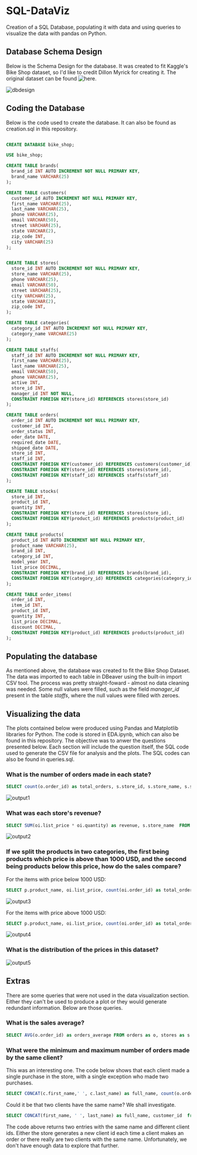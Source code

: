 # SQL-DataViz
 Creation of a SQL Database, populating it with data and using queries to visualize the data with pandas on Python.


## Database Schema Design
Below is the Schema Design for the database. It was created to fit Kaggle's Bike Shop dataset, so I'd like to credit Dillon Myrick for creating it.
The original dataset can be found ![here](https://www.kaggle.com/datasets/dillonmyrick/bike-store-sample-database).

![dbdesign](pics/swappy-20240321_213504.png)

## Coding the Database
Below is the code used to create the database. It can also be found as creation.sql in this repository.

```sql

CREATE DATABASE bike_shop;

USE bike_shop;

CREATE TABLE brands(
  brand_id INT AUTO INCREMENT NOT NULL PRIMARY KEY,
  brand_name VARCHAR(25)
);

CREATE TABLE customers(
  customer_id AUTO INCREMENT NOT NULL PRIMARY KEY,
  first_name VARCHAR(25),
  last_name VARCHAR(25),
  phone VARCHAR(25),
  email VARCHAR(50),
  street VARCHAR(25),
  state VARCHAR(2),
  zip_code INT,
  city VARCHAR(25)
);


CREATE TABLE stores(
  store_id INT AUTO INCREMENT NOT NULL PRIMARY KEY,
  store_name VARCHAR(25),
  phone VARCHAR(25),
  email VARCHAR(50),
  street VARCHAR(25),
  city VARCHAR(25),
  state VARCHAR(2),
  zip_code INT,
);

CREATE TABLE categories(
  category_id INT AUTO INCREMENT NOT NULL PRIMARY KEY,
  category_name VARCHAR(25)
);

CREATE TABLE staffs(
  staff_id INT AUTO INCREMENT NOT NULL PRIMARY KEY,
  first_name VARCHAR(25),
  last_name VARCHAR(25),
  email VARCHAR(50),
  phone VARCHAR(25),
  active INT,
  store_id INT,
  manager_id INT NOT NULL,
  CONSTRAINT FOREIGN KEY(store_id) REFERENCES stores(store_id)
);

CREATE TABLE orders(
  order_id INT AUTO INCREMENT NOT NULL PRIMARY KEY,
  customer_id INT,
  order_status INT,
  oder_date DATE,
  required_date DATE,
  shipped_date DATE,
  store_id INT,
  staff_id INT,
  CONSTRAINT FOREIGN KEY(customer_id) REFERENCES customers(customer_id),
  CONSTRAINT FOREIGN KEY(store_id) REFERENCES stores(store_id),
  CONSTRAINT FOREIGN KEY(staff_id) REFERENCES staffs(staff_id)
);

CREATE TABLE stocks(
  store_id INT,
  product_id INT,
  quantity INT,
  CONSTRAINT FOREIGN KEY(store_id) REFERENCES stores(store_id),
  CONSTRAINT FOREIGN KEY(product_id) REFERENCES products(product_id)
);

CREATE TABLE products(
  product_id INT AUTO INCREMENT NOT NULL PRIMARY KEY,
  product_name VARCHAR(25),
  brand_id INT,
  category_id INT,
  model_year INT,
  list_price DECIMAL,
  CONSTRAINT FOREIGN KEY(brand_id) REFERENCES brands(brand_id),
  CONSTRAINT FOREIGN KEY(category_id) REFERENCES categories(category_id)
);

CREATE TABLE order_items(
  order_id INT,
  item_id INT,
  product_id INT,
  quantity INT,
  list_price DECIMAL,
  discount DECIMAL,
  CONSTRAINT FOREIGN KEY(product_id) REFERENCES products(product_id)
);
```

## Populating the database
As mentioned above, the database was created to fit the Bike Shop Dataset. The data was imported to each table in DBeaver using the built-in import CSV tool. The process was pretty straight-foward - almost no data cleaning was needed. Some null values were filled, such as the field *manager_id* present in the table *staffs*, where the null values were filled with zeroes.

## Visualizing the data
The plots contained below were produced using Pandas and Matplotlib libraries for Python. The code is stored in EDA.ipynb, which can also be found in this repository. The objective was to anwer the questions presented below. Each section will include the question itself, the SQL code used to generate the CSV file for analysis and the plots. The SQL codes can also be found in queries.sql.

### What is the number of orders made in each state?
```sql
SELECT count(o.order_id) as total_orders, s.store_id, s.store_name, s.state  FROM orders as o, stores as s WHERE o.store_id=s.store_id GROUP BY s.store_id;
```
![output1](pics/output.png)

### What was each store's revenue?

```sql
SELECT SUM(oi.list_price * oi.quantity) as revenue, s.store_name  FROM order_items as oi, stores as s, orders as o WHERE oi.order_id =o.order_id AND o.store_id=s.store_id GROUP BY store_name;
```
![output2](pics/output6.png)

### If we split the products in two categories, the first being products which price is above than 1000 USD, and the second being products below this price, how do the sales compare?
For the items with price below 1000 USD:
```sql
SELECT p.product_name, oi.list_price, count(oi.order_id) as total_orders FROM order_items as oi, products as p WHERE oi.product_id=p.product_id GROUP BY product_name HAVING oi.list_price < 1000 ORDER BY total_orders DESC;
```
![output3](pics/output4.png)

For the items with price above 1000 USD:
```sql
SELECT p.product_name, oi.list_price, count(oi.order_id) as total_orders FROM order_items as oi, products as p WHERE oi.product_id=p.product_id GROUP BY product_name HAVING oi.list_price > 1000 ORDER BY total_orders DESC;
```
![output4](pics/output5.png)

### What is the distribution of the prices in this dataset?
![output5](pics/output3.png)

## Extras
There are some queries that were not used in the data visualization section. Either they can't be used to produce a plot or they would generate redundant information. Below are those queries.

### What is the sales average?
```sql
SELECT AVG(o.order_id) as orders_average FROM orders as o, stores as s WHERE o.store_id=s.store_id;
```

### What were the minimum and maximum number of orders made by the same client?
This was an interesting one. The code below shows that each client made a single purchase in the store, with a single exception who made two purchases.

```sql
SELECT CONCAT(c.first_name,' ', c.last_name) as full_name, count(o.order_id) AS number_of_purchases FROM orders as o, customers as c WHERE o.customer_id=c.customer_id GROUP BY full_name ORDER BY number_of_purchases DESC LIMIT 5;
```

Could it be that two clients have the same name? We shall investigate.
```sql
SELECT CONCAT(first_name, ' ', last_name) as full_name, customer_id  from customers WHERE first_name="Justina" AND last_name="Jenkins";
```

The code above returns two entries with the same name and different client ids. Either the store generates a new client id each time a client makes an order or there really are two clients with the same name. Unfortunately, we don't have enough data to explore that further.


